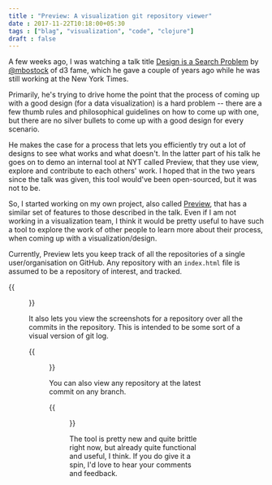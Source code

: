 ```yaml
---
title : "Preview: A visualization git repository viewer"
date : 2017-11-22T10:18:00+05:30
tags : ["blag", "visualization", "code", "clojure"]
draft : false
---
```


A few weeks ago, I was watching a talk title [Design is a Search Problem](https://www.youtube.com/watch?v=fThhbt23SGM) by
[@mbostock](https://twitter.com/mbostock) of d3 fame, which he gave a couple of years ago while he was still
working at the New York Times.

Primarily, he's trying to drive home the point that the process of coming up
with a good design (for a data visualization) is a hard problem -- there are a
few thumb rules and philosophical guidelines on how to come up with one, but
there are no silver bullets to come up with a good design for every scenario.

He makes the case for a process that lets you efficiently try out a lot of
designs to see what works and what doesn't. In the latter part of his talk he
goes on to demo an internal tool at NYT called Preview, that they use view,
explore and contribute to each others' work. I hoped that in the two years since
the talk was given, this tool would've been open-sourced, but it was not to be.

So, I started working on my own project, also called [Preview](https://github.com/punchagan/preview), that has a similar
set of features to those described in the talk. Even if I am not working in a
visualization team, I think it would be pretty useful to have such a tool to
explore the work of other people to learn more about their process, when coming
up with a visualization/design.

Currently, Preview lets you keep track of all the repositories of a single
user/organisation on GitHub. Any repository with an `index.html` file is assumed
to be a repository of interest, and tracked.

{{<figure src="/ox-hugo/repo-listing.png">}}

It also lets you view the screenshots for a repository over all the commits in
the repository. This is intended to be some sort of a visual version of git log.

{{<figure src="/ox-hugo/screenshots-delhi-traffic-story.png">}}

You can also view any repository at the latest commit on any branch.

{{<figure src="/ox-hugo/preview-branches.png">}}

The tool is pretty new and quite brittle right now, but already quite functional
and useful, I think. If you do give it a spin, I'd love to hear your comments
and feedback.
